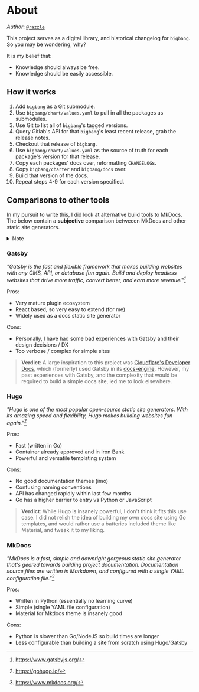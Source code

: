 # About

_Author_: [`@razzle`](https://razzle.cloud)

This project serves as a digital library, and historical changelog for `bigbang`.
So you may be wondering, why?

It is my belief that:

- Knowledge should always be free.
- Knowledge should be easily accessible.

## How it works

1. Add `bigbang` as a Git submodule.
1. Use `bigbang/chart/values.yaml` to pull in all the packages as submodules.
1. Use Git to list all of `bigbang`'s tagged versions.
1. Query Gitlab's API for that `bigbang`'s least recent release, grab the release notes.
1. Checkout that release of `bigbang`.
1. Use `bigbang/chart/values.yaml` as the source of truth for each package's version for that release.
1. Copy each packages' docs over, reformatting `CHANGELOG`s.
1. Copy `bigbang/charter` and `bigbang/docs` over.
1. Build that version of the docs.
1. Repeat steps 4-9 for each version specified.

## Comparisons to other tools

In my pursuit to write this, I did look at alternative build tools to MkDocs.  The below contain a __subjective__ comparison betweeen MkDocs and other static site generators.

<details><summary>Note</summary>
It is worth noting that whichever tool I went with, I would also build the pre, and post build steps in whichever language the tool was written in.  This would ensure maximum interop across the build process.
</details>

### Gatsby

_"Gatsby is the fast and flexible framework that makes building websites with any CMS, API, or database fun again. Build and deploy headless websites that drive more traffic, convert better, and earn more revenue!"[^1]_

Pros:

- Very mature plugin ecosystem
- React based, so very easy to extend (for me)
- Widely used as a docs static site generator

Cons:

- Personally, I have had some bad experiences with Gatsby and their design decisions / DX
- Too verbose / complex for simple sites

> __Verdict__: A large inspiration to this project was [Cloudflare's Developer Docs](https://developers.cloudflare.com/), which (formerly) used Gatsby in its [docs-engine](https://github.com/cloudflare/cloudflare-docs-engine).  However, my past experiences with Gatsby, and the complexity that would be required to build a simple docs site, led me to look elsewhere.

### Hugo

_"Hugo is one of the most popular open-source static site generators. With its amazing speed and flexibility, Hugo makes building websites fun again."[^2]_

Pros:

- Fast (written in Go)
- Container already approved and in Iron Bank
- Powerful and versatile templating system

Cons:

- No good documentation themes (imo)
- Confusing naming conventions
- API has changed rapidly within last few months
- Go has a higher barrier to entry vs Python or JavaScript

> __Verdict__:  While Hugo is insanely powerful, I don't think it fits this use case.  I did not relish the idea of building my own docs site using Go templates, and would rather use a batteries included theme like Material, and tweak it to my liking.

### MkDocs

_"MkDocs is a fast, simple and downright gorgeous static site generator that's geared towards building project documentation. Documentation source files are written in Markdown, and configured with a single YAML configuration file."[^3]_

Pros:

- Written in Python (essentially no learning curve)
- Simple (single YAML file configuration)
- Material for Mkdocs theme is insanely good

Cons:

- Python is slower than Go/NodeJS so build times are longer
- Less configurable than building a site from scratch using Hugo/Gatsby

[^1]: https://www.gatsbyjs.org/
[^2]: https://gohugo.io/
[^3]: https://www.mkdocs.org/
